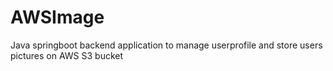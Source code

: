 # AWSImage
Java springboot backend application to manage userprofile and store users pictures on AWS S3 bucket
